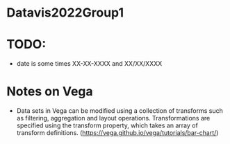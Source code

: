 # Datavis2022Group1


# TODO:

- date is some times XX-XX-XXXX and XX/XX/XXXX

# Notes on Vega

- Data sets in Vega can be modified using a collection of transforms such as filtering, aggregation and layout operations. Transformations are specified using the transform property, which takes an array of transform definitions. (https://vega.github.io/vega/tutorials/bar-chart/)
